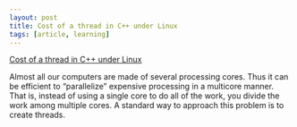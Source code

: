```yaml
---
layout: post
title: Cost of a thread in C++ under Linux
tags: [article, learning]
---
```


[Cost of a thread in C++ under Linux](https://lemire.me/blog/2020/01/30/cost-of-a-thread-in-c-under-linux/)

Almost all our computers are made of several processing cores. Thus it can be efficient to “parallelize” expensive processing in a multicore manner. That is, instead of using a single core to do all of the work, you divide the work among multiple cores. A standard way to approach this problem is to create threads.